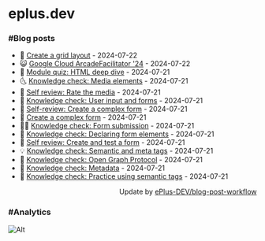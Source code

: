 # eplus.dev

### #Blog posts

<!-- BLOG-POST-LIST:START -->
 - 🧰 [Create a grid layout](https://eplus.dev/create-a-grid-layout) - 2024-07-22
 - 😺 [Google Cloud ArcadeFacilitator &#39;24](https://eplus.dev/google-cloud-arcade-facilitator-24) - 2024-07-22
 - 🗽 [Module quiz: HTML deep dive](https://eplus.dev/module-quiz-html-deep-dive) - 2024-07-21
 - 🌜 [Knowledge check: Media elements](https://eplus.dev/knowledge-check-media-elements) - 2024-07-21
 - 📝 [Self review: Rate the media](https://eplus.dev/self-review-rate-the-media) - 2024-07-21
 - 🚀 [Knowledge check: User input and forms](https://eplus.dev/knowledge-check-user-input-and-forms) - 2024-07-21
 - 💼 [Self-review: Create a complex form](https://eplus.dev/self-review-create-a-complex-form) - 2024-07-21
 - 🦣 [Create a complex form](https://eplus.dev/create-a-complex-form) - 2024-07-21
 - 👨‍🏫 [Knowledge check: Form submission](https://eplus.dev/knowledge-check-form-submission) - 2024-07-21
 - 🔭 [Knowledge check: Declaring form elements](https://eplus.dev/knowledge-check-declaring-form-elements) - 2024-07-21
 - 🤡 [Self review: Create and test a form](https://eplus.dev/self-review-create-and-test-a-form) - 2024-07-21
 - 💡 [Knowledge check: Semantic and meta tags](https://eplus.dev/knowledge-check-semantic-and-meta-tags) - 2024-07-21
 - 🦣 [Knowledge check: Open Graph Protocol](https://eplus.dev/knowledge-check-open-graph-protocol) - 2024-07-21
 - 💪 [Knowledge check: Metadata](https://eplus.dev/knowledge-check-metadata) - 2024-07-21
 - 🤡 [Knowledge check: Practice using semantic tags](https://eplus.dev/knowledge-check-practice-using-semantic-tags) - 2024-07-21<!-- BLOG-POST-LIST:END -->

<div align="right">
  Update by <a target="_blank"
    href="https://github.com/ePlus-DEV/blog-post-workflow">ePlus-DEV/blog-post-workflow</a>
</div>

### #Analytics
![Alt](https://repobeats.axiom.co/api/embed/9990f7cddfbad8d834990b10ccad05f81ac1096f.svg "Repobeats analytics image")
